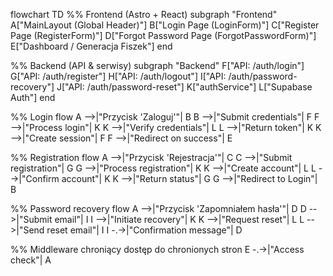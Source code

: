 flowchart TD
  %% Frontend (Astro + React)
  subgraph "Frontend"
    A["MainLayout (Global Header)"]
    B["Login Page (LoginForm)"]
    C["Register Page (RegisterForm)"]
    D["Forgot Password Page (ForgotPasswordForm)"]
    E["Dashboard / Generacja Fiszek"]
  end

  %% Backend (API & serwisy)
  subgraph "Backend"
    F["API: /auth/login"]
    G["API: /auth/register"]
    H["API: /auth/logout"]
    I["API: /auth/password-recovery"]
    J["API: /auth/password-reset"]
    K["authService"]
    L["Supabase Auth"]
  end

  %% Login flow
  A -->|"Przycisk 'Zaloguj'"| B
  B -->|"Submit credentials"| F
  F -->|"Process login"| K
  K -->|"Verify credentials"| L
  L -->|"Return token"| K
  K -->|"Create session"| F
  F -->|"Redirect on success"| E

  %% Registration flow
  A -->|"Przycisk 'Rejestracja'"| C
  C -->|"Submit registration"| G
  G -->|"Process registration"| K
  K -->|"Create account"| L
  L -->|"Confirm account"| K
  K -->|"Return status"| G
  G -->|"Redirect to Login"| B

  %% Password recovery flow
  A -->|"Przycisk 'Zapomniałem hasła'"| D
  D -->|"Submit email"| I
  I -->|"Initiate recovery"| K
  K -->|"Request reset"| L
  L -->|"Send reset email"| I
  I -.->|"Confirmation message"| D

  %% Middleware chroniący dostęp do chronionych stron
  E -.->|"Access check"| A